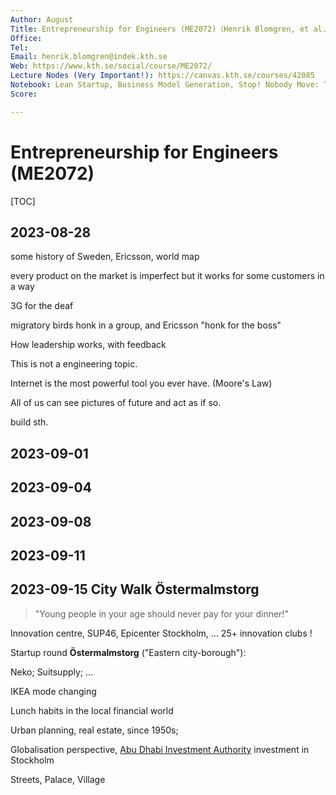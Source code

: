 ```yaml
---
Author: August
Title: Entrepreneurship for Engineers (ME2072)（Henrik Blomgren, et al.）
Office: 
Tel: 
Email: henrik.blomgren@indek.kth.se
Web: https://www.kth.se/social/course/ME2072/
Lecture Nodes (Very Important!): https://canvas.kth.se/courses/42085
Notebook: Lean Startup, Business Model Generation, Stop! Nobody Move: Transformation Beyond Digital
Score: 

---
```


# Entrepreneurship for Engineers (ME2072)

[TOC]

## 2023-08-28

some history of Sweden, Ericsson, world map

every product on the market is imperfect but it works for some customers in a way

3G for the deaf

migratory birds honk in a group, and Ericsson "honk for the boss"

How leadership works, with feedback

This is not a engineering topic.

Internet is the most powerful tool you ever have. (Moore's Law)

All of us can see pictures of future and act as if so.

build sth.

## 2023-09-01

## 2023-09-04

## 2023-09-08

## 2023-09-11

## 2023-09-15 City Walk Östermalmstorg

> "Young people in your age should never pay for your dinner!"

Innovation centre, SUP46, Epicenter Stockholm, ... 25+ innovation clubs !

Startup round **Östermalmstorg** ("Eastern city-borough"): 

Neko; Suitsupply; ...

IKEA mode changing

Lunch habits in the local financial world

Urban planning, real estate, since 1950s;

Globalisation perspective, [Abu Dhabi Investment Authority](https://www.adia.ae/) investment in Stockholm 

Streets, Palace, Village


